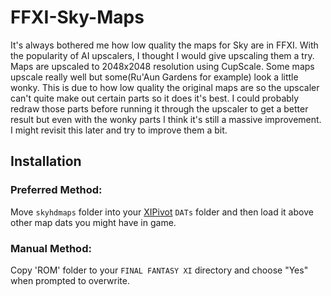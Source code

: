 # FFXI-Sky-Maps
It's always bothered me how low quality the maps for Sky are in FFXI.  With the popularity of AI upscalers, I thought I would give upscaling them a try.  Maps are upscaled to 2048x2048 resolution using CupScale.  Some maps upscale really well but some(Ru'Aun Gardens for example) look a little wonky.  This is due to how low quality the original maps are so the upscaler can't quite make out certain parts so it does it's best.  I could probably redraw those parts before running it through the upscaler to get a better result but even with the wonky parts I think it's still a massive improvement.  I might revisit this later and try to improve them a bit.

## Installation
### Preferred Method:
Move `skyhdmaps` folder into your [XIPivot](https://github.com/Shirk/XIPivot) `DATs` folder and then load it above other map dats you might have in game.

### Manual Method:
Copy 'ROM' folder to your `FINAL FANTASY XI` directory and choose "Yes" when prompted to overwrite.  
